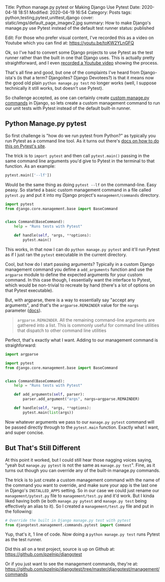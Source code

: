 Title: Python manage.py pytest or Making Django Use Pytest
Date: 2020-04-18 18:51
Modified: 2020-04-19 16:54
Category: Posts
tags: python,testing,pytest,unittest,django
cover: static/imgs/default_page_imagev2.jpg
summary: How to make Django's manage.py use Pytest instead of the default test runner
status: published

Edit: For those who prefer visual content, I've recorded this as a video on Youtube
which you can find at: <https://youtu.be/toKW2YLnGFQ>

Ok, so I've had to convert some Django projects to use Pytest as the test runner
rather than the built in one that Django uses.  This is actually pretty
straightforward, and I even [recorded a Youtube
video](https://www.youtube.com/watch?v=7it7JFPInX0) showing the process.

That's all fine and good, but one of the complaints I've heard from
Django-ista's (is that a term?  Djangoites?  Django Devotees?) is that it means
now the good old plain `python manage.py test` no longer works (well, I suppose
technically it still works, but doesn't use Pytest).

So challenge accepted, as one can certainly create [custom manage.py
commands](https://docs.djangoproject.com/en/2.2/howto/custom-management-commands/)
in Django, so lets create a custom management command to run our unit tests with
Pytest instead of the default built-in runner.

## Python Manage.py pytest

So first challenge is "how do we run pytest from Python?" as typically you run
Pytest as a command line tool.  As it turns out there's [docs on how to do this
on Pytest's site](https://docs.pytest.org/en/latest/usage.html#calling-pytest-from-python-code).

The trick is to `import pytest` and then call `pytest.main()` passing in the
same command line arguments you'd give to Pytest in the terminal to that
function.  As an example:

```python
pytest.main(['--lf'])
```

Would be the same thing as doing `pytest --lf` on the command-line.  Easy peasy.
So started a basic custom management command in a file called `pytest.py` and
put it into my Django project's `management/commands` directory.

```python
import pytest
from django.core.management.base import BaseCommand


class Command(BaseCommand):
    help = "Runs tests with Pytest"

    def handle(self, *args, **options):
        pytest.main()
```

This works, in that now I can do `python manage.py pytest` and it'll run Pytest
as if I just ran the `pytest` executable in the current directory.

Cool, but how do I start passing arguments?  Typically in a custom Django
management command you define a `add_arguments` function and use the `argparse`
module to define the expected arguments for your custom command.  In this case
though, I essentially want the interface to Pytest, which would be non-trivial
to recreate by hand (there's a lot of options on that Pytest executable).

But, with argparse, there is a way to essentially say "accept any arguments",
and that's the `argparse.REMAINDER` value for the `nargs`
parameter ([docs](https://docs.python.org/3/library/argparse.html#nargs)).

> `argparse.REMAINDER`. All the remaining command-line arguments are gathered
> into a list. This is commonly useful for command line utilities that dispatch
> to other command line utilities

Perfect, that's exactly what I want.  Adding to our management command is straighforward:

```python
import argparse

import pytest
from django.core.management.base import BaseCommand


class Command(BaseCommand):
    help = "Runs tests with Pytest"

    def add_arguments(self, parser):
        parser.add_argument("args", nargs=argparse.REMAINDER)

    def handle(self, *args, **options):
        pytest.main(list(args))

```

Now whatever arguments we pass to our `manage.py pytest` command will be passed
directly through to the `pytest.main` function.  Exactly what I want, and super
concise.

## But That's Still Different

At this point it worked, but I could still hear those nagging voices saying,
"yeah but `manage.py pytest` is not the same as `manage.py test`".  Fine, as it
turns out though you can override any of the built-in manage.py commands.

The trick is to just create a custom management command with the name of the
command you want to override, and make sure your app is the last one in Django's
`INSTALLED_APPS` setting.  So in our case we could just rename our
`management/pytest.py` file to `management/test.py` and it'd work.  But I kinda
liked having both (ie both `manage.py pytest` and `manage.py test` being
effectively an alias to it).  So I created a `management/test.py` file and put
in the following:

```python
# Override the built in Django manage.py test with pytest
from djangotest.management.commands.pytest import Command
```

Yup, that's it, 1 line of code.  Now doing a `python manage.py test` runs Pytest
as the test runner.

Did this all on a test project, source is up on Github at:
<https://github.com/pzelnip/djangotest>

Or if you just want to see the management commands, they're at:
<https://github.com/pzelnip/djangotest/tree/master/djangotest/management/commands>
